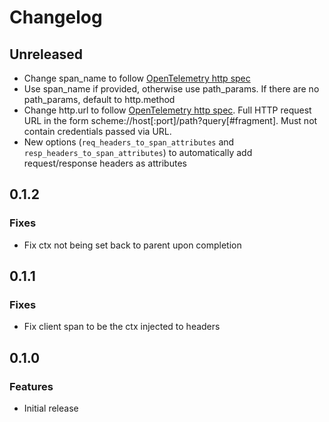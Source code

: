 # Changelog

## Unreleased

* Change span_name to follow [OpenTelemetry http spec](https://opentelemetry.io/docs/reference/specification/trace/semantic_conventions/http/#name)
* Use span_name if provided, otherwise use path_params. If there are no path_params,
  default to http.method
* Change http.url to follow [OpenTelemetry http spec](https://opentelemetry.io/docs/reference/specification/trace/semantic_conventions/http/#http-client).
  Full HTTP request URL in the form scheme://host[:port]/path?query[#fragment].
  Must not contain credentials passed via URL.
* New options (`req_headers_to_span_attributes`  and `resp_headers_to_span_attributes`) to automatically add request/response headers as attributes

## 0.1.2

### Fixes

* Fix ctx not being set back to parent upon completion

## 0.1.1

### Fixes

* Fix client span to be the ctx injected to headers

## 0.1.0

### Features

* Initial release

